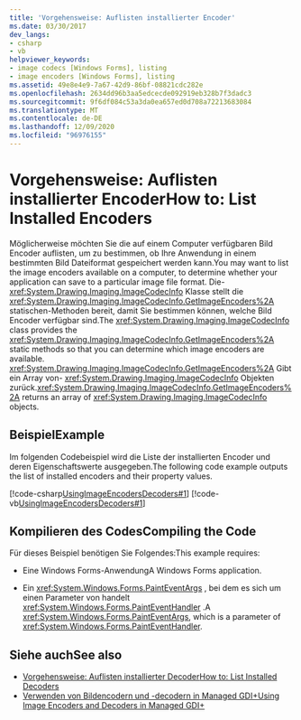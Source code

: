 ```yaml
---
title: 'Vorgehensweise: Auflisten installierter Encoder'
ms.date: 03/30/2017
dev_langs:
- csharp
- vb
helpviewer_keywords:
- image codecs [Windows Forms], listing
- image encoders [Windows Forms], listing
ms.assetid: 49e8e4e9-7a67-42d9-86bf-08821cdc282e
ms.openlocfilehash: 2634dd96b3aa5edcecde092919eb328b7f3dadc3
ms.sourcegitcommit: 9f6df084c53a3da0ea657ed0d708a72213683084
ms.translationtype: MT
ms.contentlocale: de-DE
ms.lasthandoff: 12/09/2020
ms.locfileid: "96976155"
---
```

# <a name="how-to-list-installed-encoders"></a><span data-ttu-id="c9109-102">Vorgehensweise: Auflisten installierter Encoder</span><span class="sxs-lookup"><span data-stu-id="c9109-102">How to: List Installed Encoders</span></span>
<span data-ttu-id="c9109-103">Möglicherweise möchten Sie die auf einem Computer verfügbaren Bild Encoder auflisten, um zu bestimmen, ob Ihre Anwendung in einem bestimmten Bild Dateiformat gespeichert werden kann.</span><span class="sxs-lookup"><span data-stu-id="c9109-103">You may want to list the image encoders available on a computer, to determine whether your application can save to a particular image file format.</span></span> <span data-ttu-id="c9109-104">Die- <xref:System.Drawing.Imaging.ImageCodecInfo> Klasse stellt die <xref:System.Drawing.Imaging.ImageCodecInfo.GetImageEncoders%2A> statischen-Methoden bereit, damit Sie bestimmen können, welche Bild Encoder verfügbar sind.</span><span class="sxs-lookup"><span data-stu-id="c9109-104">The <xref:System.Drawing.Imaging.ImageCodecInfo> class provides the <xref:System.Drawing.Imaging.ImageCodecInfo.GetImageEncoders%2A> static methods so that you can determine which image encoders are available.</span></span> <span data-ttu-id="c9109-105"><xref:System.Drawing.Imaging.ImageCodecInfo.GetImageEncoders%2A> Gibt ein Array von- <xref:System.Drawing.Imaging.ImageCodecInfo> Objekten zurück.</span><span class="sxs-lookup"><span data-stu-id="c9109-105"><xref:System.Drawing.Imaging.ImageCodecInfo.GetImageEncoders%2A> returns an array of <xref:System.Drawing.Imaging.ImageCodecInfo> objects.</span></span>  
  
## <a name="example"></a><span data-ttu-id="c9109-106">Beispiel</span><span class="sxs-lookup"><span data-stu-id="c9109-106">Example</span></span>  
 <span data-ttu-id="c9109-107">Im folgenden Codebeispiel wird die Liste der installierten Encoder und deren Eigenschaftswerte ausgegeben.</span><span class="sxs-lookup"><span data-stu-id="c9109-107">The following code example outputs the list of installed encoders and their property values.</span></span>  
  
 [!code-csharp[UsingImageEncodersDecoders#1](~/samples/snippets/csharp/VS_Snippets_Winforms/UsingImageEncodersDecoders/CS/Form1.cs#1)]
 [!code-vb[UsingImageEncodersDecoders#1](~/samples/snippets/visualbasic/VS_Snippets_Winforms/UsingImageEncodersDecoders/VB/Form1.vb#1)]  
  
## <a name="compiling-the-code"></a><span data-ttu-id="c9109-108">Kompilieren des Codes</span><span class="sxs-lookup"><span data-stu-id="c9109-108">Compiling the Code</span></span>  
 <span data-ttu-id="c9109-109">Für dieses Beispiel benötigen Sie Folgendes:</span><span class="sxs-lookup"><span data-stu-id="c9109-109">This example requires:</span></span>  
  
- <span data-ttu-id="c9109-110">Eine Windows Forms-Anwendung</span><span class="sxs-lookup"><span data-stu-id="c9109-110">A Windows Forms application.</span></span>  
  
- <span data-ttu-id="c9109-111">Ein <xref:System.Windows.Forms.PaintEventArgs> , bei dem es sich um einen Parameter von handelt <xref:System.Windows.Forms.PaintEventHandler> .</span><span class="sxs-lookup"><span data-stu-id="c9109-111">A <xref:System.Windows.Forms.PaintEventArgs>, which is a parameter of <xref:System.Windows.Forms.PaintEventHandler>.</span></span>  
  
## <a name="see-also"></a><span data-ttu-id="c9109-112">Siehe auch</span><span class="sxs-lookup"><span data-stu-id="c9109-112">See also</span></span>

- [<span data-ttu-id="c9109-113">Vorgehensweise: Auflisten installierter Decoder</span><span class="sxs-lookup"><span data-stu-id="c9109-113">How to: List Installed Decoders</span></span>](how-to-list-installed-decoders.md)
- [<span data-ttu-id="c9109-114">Verwenden von Bildencodern und -decodern in Managed GDI+</span><span class="sxs-lookup"><span data-stu-id="c9109-114">Using Image Encoders and Decoders in Managed GDI+</span></span>](using-image-encoders-and-decoders-in-managed-gdi.md)
